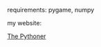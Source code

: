 <p>requirements: pygame, numpy</p>
<p>my website: </p><a href="https://thepythoner.pythonanywhere.com" target="_blank">The Pythoner</a>

